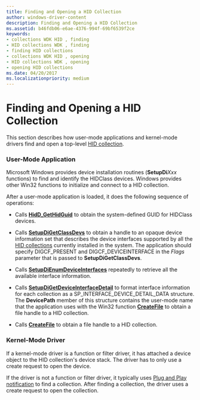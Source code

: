 ```yaml
---
title: Finding and Opening a HID Collection
author: windows-driver-content
description: Finding and Opening a HID Collection
ms.assetid: b46fdb06-e6ae-4376-994f-69bf6539f2ce
keywords:
- collections WDK HID , finding
- HID collections WDK , finding
- finding HID collections
- collections WDK HID , opening
- HID collections WDK , opening
- opening HID collections
ms.date: 04/20/2017
ms.localizationpriority: medium
---
```


# Finding and Opening a HID Collection





This section describes how user-mode applications and kernel-mode drivers find and open a top-level [HID collection](hid-collections.md).

### User-Mode Application

Microsoft Windows provides device installation routines (**SetupDi***Xxx* functions) to find and identify the HIDClass devices. Windows provides other Win32 functions to initialize and connect to a HID collection.

After a user-mode application is loaded, it does the following sequence of operations:

-   Calls [**HidD\_GetHidGuid**](https://msdn.microsoft.com/library/windows/hardware/ff538924) to obtain the system-defined GUID for HIDClass devices.

-   Calls [**SetupDiGetClassDevs**](https://msdn.microsoft.com/library/windows/hardware/ff551069) to obtain a handle to an opaque device information set that describes the device interfaces supported by all the [HID collections](hid-collections.md) currently installed in the system. The application should specify DIGCF\_PRESENT and DIGCF\_DEVICEINTERFACE in the *Flags* parameter that is passed to **SetupDiGetClassDevs**.

-   Calls [**SetupDiEnumDeviceInterfaces**](https://msdn.microsoft.com/library/windows/hardware/ff551015) repeatedly to retrieve all the available interface information.

-   Calls [**SetupDiGetDeviceInterfaceDetail**](https://msdn.microsoft.com/library/windows/hardware/ff551120) to format interface information for each collection as a SP\_INTERFACE\_DEVICE\_DETAIL\_DATA structure. The **DevicePath** member of this structure contains the user-mode name that the application uses with the Win32 function [**CreateFile**](https://msdn.microsoft.com/library/windows/desktop/aa363858) to obtain a file handle to a HID collection.

-   Calls [**CreateFile**](https://msdn.microsoft.com/library/windows/desktop/aa363858) to obtain a file handle to a HID collection.

### Kernel-Mode Driver

If a kernel-mode driver is a function or filter driver, it has attached a device object to the HID collection's device stack. The driver has to only use a create request to open the device.

If the driver is not a function or filter driver, it typically uses [Plug and Play notification](https://msdn.microsoft.com/library/windows/hardware/ff559640) to find a collection. After finding a collection, the driver uses a create request to open the collection.

 

 




